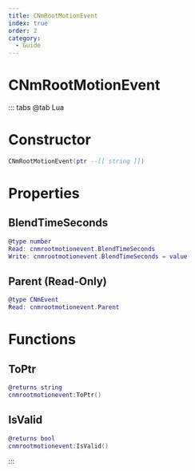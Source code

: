 ```yaml
---
title: CNmRootMotionEvent
index: true
order: 2
category:
  - Guide
---
```


# CNmRootMotionEvent

::: tabs
@tab Lua
# Constructor
```lua
CNmRootMotionEvent(ptr --[[ string ]])
```
# Properties
## BlendTimeSeconds 
```lua
@type number
Read: cnmrootmotionevent.BlendTimeSeconds
Write: cnmrootmotionevent.BlendTimeSeconds = value
```
## Parent (Read-Only)
```lua
@type CNmEvent
Read: cnmrootmotionevent.Parent
```
# Functions
## ToPtr
```lua
@returns string
cnmrootmotionevent:ToPtr()
```
## IsValid
```lua
@returns bool
cnmrootmotionevent:IsValid()
```

:::